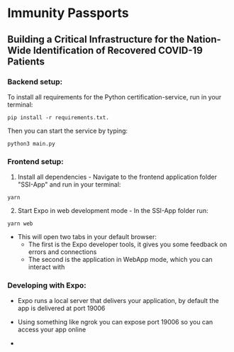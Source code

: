 # Immunity Passports
## Building a Critical Infrastructure for the Nation-Wide Identification of Recovered COVID-19 Patients


### Backend setup:
To install all requirements for the Python certification-service, run in your terminal: 
```
pip install -r requirements.txt.
```
Then you can start the service by typing:
```
python3 main.py
```

### Frontend setup:
1. Install all dependencies - Navigate to the frontend application folder "SSI-App" and run in your terminal:
```
yarn
```
2. Start Expo in web development mode -  In the SSI-App folder run:
```
yarn web
```
- This will open two tabs in your default browser:
    - The first is the Expo developer tools, it gives you some feedback on errors and connections
    - The second is the application in WebApp mode, which you can interact with

### Developing with Expo:
- Expo runs a local server that delivers your application, by default the app is delivered at port 19006
 - Using something like ngrok you can expose port 19006 so you can access your app online

- 


